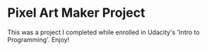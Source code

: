# Pixel Art Maker Project

This was a project I completed while enrolled in Udacity's 'Intro to Programming'.  Enjoy!
